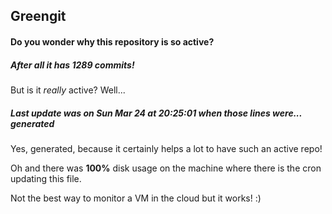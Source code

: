 ## Greengit

#### Do you wonder why this repository is so active?

##### After all it has 1289 commits!

But is it *really* active? Well...

##### Last update was on Sun Mar 24 at 20:25:01 when those lines were... generated

Yes, generated, because it certainly helps a lot to have such an active repo!

Oh and there was **100%** disk usage on the machine
where there is the cron updating this file.

Not the best way to monitor a VM in the cloud but it works! :)
